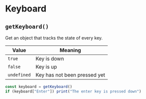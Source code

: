 # Keyboard

## `getKeyboard()`
Get an object that tracks the state of every key.

| Value       | Meaning                      |
| ----------- | ---------------------------- |
| `true`      | Key is down                  |
| `false`     | Key is up                    |
| `undefined` | Key has not been pressed yet |

```javascript
const keyboard = getKeyboard()
if (keyboard["Enter"]) print("The enter key is pressed down")
```